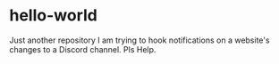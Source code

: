# hello-world
Just another repository
I am trying to hook notifications on a website's changes to a Discord channel. Pls Help.
